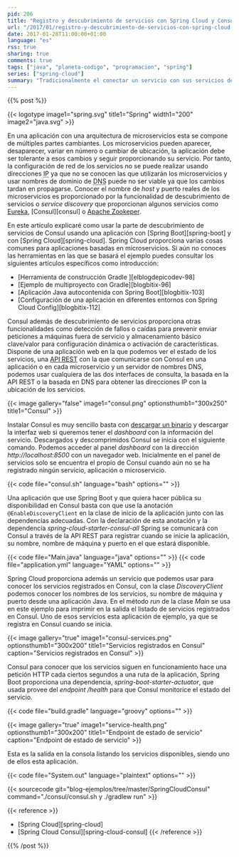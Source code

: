 ```yaml
---
pid: 206
title: "Registro y descubrimiento de servicios con Spring Cloud y Consul"
url: "/2017/01/registro-y-descubrimiento-de-servicios-con-spring-cloud-y-consul/"
date: 2017-01-28T11:00:00+01:00
language: "es"
rss: true
sharing: true
comments: true
tags: ["java", "planeta-codigo", "programacion", "spring"]
series: ["spring-cloud"]
summary: "Tradicionalmente el conectar un servicio con sus servicios dependientes se ha realizado por configuración, normalmente mediante un nombre de dominio y su puerto. Esta configuración estática es suficiente para unos pocos servicios y que no varían durante su funcionamiento. Con el advenimiento de los microservicios con su estado y número cambiantes en el tiempo han surgido varias herramientas para en vez de usar configuración usar descubrimiento. Una de estas herramientas Consul para la que Spring Cloud proporciona integración."
---
```


{{% post %}}

{{< logotype image1="spring.svg" title1="Spring" width1="200" image2="java.svg" >}}

En una aplicación con una arquitectura de microservicios esta se compone de múltiples partes cambiantes. Los microservicios pueden aparecer, desaparecer, variar en número o cambiar de ubicación, la aplicación debe ser tolerante a esos cambios y seguir proporcionando su servicio. Por tanto, la configuración de red de los servicios no se puede realizar usando direcciones <abbr title="Internet Protocol">IP</abbr> ya que no se conocen las que utilizarán los microservicios y usar nombres de dominio de <abbr title="Domain Name System">DNS</abbr> puede no ser viable ya que los cambios tardan en propagarse. Conocer el nombre de _host_ y puerto reales de los microservicios es proporcionado por la funcionalidad de descubrimiento de servicios o _service discovery_ que proporcionan algunos servicios como [Eureka](https://github.com/Netflix/eureka), [Consul][consul] o [Apache Zookeper](https://zookeeper.apache.org/).

En este artículo explicaré como usar la parte de descubrimiento de servicios de Consul usando una aplicación con [Spring Boot][spring-boot] y  con [Spring Cloud][spring-cloud]. Spring Cloud proporciona varias cosas comunes para aplicaciones basadas en microservicios. Si aún no conoces las herramientas en las que se basará el ejemplo puedes consultar los siguientes artículos específicos como introducción:

* [Herramienta de construcción Gradle ][elblogdepicodev-98]
* [Ejemplo de multiproyecto con Gradle][blogbitix-96]
* [Aplicación Java autocontenida con Spring Boot][blogbitix-103]
* [Configuración de una aplicación en diferentes entornos con Spring Cloud Config][blogbitix-112]

Consul además de descubrimiento de servicios proporciona otras funcionalidades como detección de fallos o caídas para prevenir enviar peticiones a máquinas fuera de servicio y almacenamiento básico clave/valor para configuración dinámica o activación de características. Dispone de una aplicación web en la que podemos ver el estado de los servicios, una [API REST](https://www.consul.io/api/index.html) con la que comunicarse con Consul en una aplicación o en cada microservicio y un servidor de nombres <abbr>DNS</abbr>, podemos usar cualquiera de las dos interfaces de consulta, la basada en la <abbr>API</abbr> <abbr>REST</abbr> o la basada en DNS para obtener las direcciones IP con la ubicación de los servicios.

{{< image
    gallery="false"
    image1="consul.png" optionsthumb1="300x250" title1="Consul" >}}

Instalar Consul es muy sencillo basta con [descargar un binario](https://www.consul.io/downloads.html) y descargar la interfaz web si queremos tener el _dashboard_ con la información del servicio. Descargados y descomprimidos Consul se inicia con el siguiente comando. Podemos acceder al panel _dashboard_ con la dirección _http\://localhost:8500_ con un navegador web. Inicialmente en el panel de servicios solo se encuentra el propio de Consul cuando aún no se ha registrado ningún servicio, aplicación o microservicio.

{{< code file="consul.sh" language="bash" options="" >}}

Una aplicación que use Spring Boot y que quiera hacer pública su disponibilidad en Consul basta con que use la anotación <code>@EnableDiscoveryClient</code> en la clase de inicio de la aplicación junto con las dependencias adecuadas. Con la declaración de esta anotación y la dependencia _spring-cloud-starter-consul-all_ Spring se comunicará con Consul a través de la API REST para registrar cuando se inicie la aplicación, su nombre, nombre de máquina y puerto en el que estará disponible.

{{< code file="Main.java" language="java" options="" >}}
{{< code file="application.yml" language="YAML" options="" >}}

Spring Cloud proporciona además un servicio que podemos usar para conocer los servicios registrados en Consul, con la clase _DiscoveryClient_ podemos conocer los nombres de los servicios, su nombre de máquina y puerto desde una aplicación Java. En el método _run_ de la clase _Main_ se usa en este ejemplo para imprimir en la salida el listado de servicios registrados en Consul. Uno de esos servicios esta aplicación de ejemplo, ya que se registra en Consul cuando se inicia.

{{< image
    gallery="true"
    image1="consul-services.png" optionsthumb1="300x200" title1="Servicios registrados en Consul"
    caption="Servicios registrados en Consul" >}}

Consul para conocer que los servicios siguen en funcionamiento hace una petición <abbr>HTTP</abbr> cada ciertos segundos a una ruta de la aplicación, Spring Boot proporciona una dependencia, _spring-boot-starter-actuator_, que usada provee del _endpoint /health_ para que Consul monitorice el estado del servicio.

{{< code file="build.gradle" language="groovy" options="" >}}

{{< image
    gallery="true"
    image1="service-health.png" optionsthumb1="300x200" title1="Endpoint de estado de servicio"
    caption="Endpoint de estado de servicio" >}}

Esta es la salida en la consola listando los servicios disponibles, siendo uno de ellos esta aplicación.

{{< code file="System.out" language="plaintext" options="" >}}

{{< sourcecode git="blog-ejemplos/tree/master/SpringCloudConsul" command="./consul/consul.sh y ./gradlew run" >}}

{{< reference >}}
* [Spring Cloud][spring-cloud]
* [Spring Cloud Consul][spring-cloud-consul]
{{< /reference >}}

{{% /post %}}
